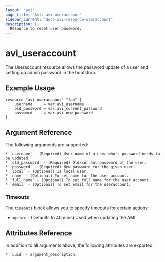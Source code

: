 ```yaml
---
layout: "avi"
page_title: "Avi: avi_useraccount"
sidebar_current: "docs-avi-resource-useraccount"
description: |-
  Resource to reset user password.
---
```


# avi_useraccount

The Useraccount resource allows the password update of a user and setting up admin password in the bootstrap.

## Example Usage

```hcl
resource "avi_useraccount" "foo" {
    username     = var.avi_username	
    old_password = var.avi_current_password	
    password     = var.avi_new_password
}
```

## Argument Reference

The following arguments are supported:

    * `username` - (Required) User name of a user who's password needs to be updated.
    * `old_password` - (Required) Old/currant password of the user.
    * `password` - (Required) New paswword for the given user.
    * `local` - (Optional) Is local user.
    * `name` - (Optional) To set name for the user account.
    * `full_name` - (Optional) To set full name for the user account.
    * `email` - (Optional) To set email for the useraccount.


### Timeouts

The `timeouts` block allows you to specify [timeouts](https://www.terraform.io/docs/configuration/resources.html#timeouts) for certain actions:

* `update` - (Defaults to 40 mins) Used when updating the AMI

## Attributes Reference

In addition to all arguments above, the following attributes are exported:

    * `uuid` - argument_description.
    